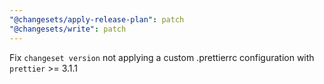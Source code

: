 ```yaml
---
"@changesets/apply-release-plan": patch
"@changesets/write": patch
---
```


Fix `changeset version` not applying a custom .prettierrc configuration with `prettier` >= 3.1.1
